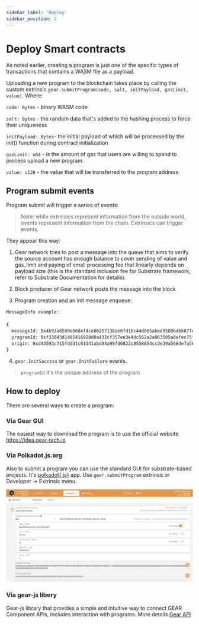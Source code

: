 ```yaml
---
sidebar_label: 'Deploy'
sidebar_position: 2
---
```


# Deploy Smart contracts

As noted earlier, creating a program is just one of the specific types of transactions that contains a WASM file as a payload.

Uploading a new program to the blockchain takes place by calling the custom extrinsic `gear.submitProgram(code, salt, initPayload, gasLimit, value)`. Where:

`code: Bytes` - binary WASM code

`salt: Bytes` - the random data that's added to the hashing process to force their uniqueness

`initPayload: Bytes`- the initial payload of which will be processed by the init() function during contract initialization

`gasLimit: u64` -  is the amount of gas that users are willing to spend to process upload a new program.

`value: u128` - the value that will be transferred to the program address

## Program submit events

Program submit will trigger a series of events:

> Note: while extrinsics represent information from the outside world, events represent information from the chain. Extrinsics can trigger events.

They appear this way:

1. Gear network tries to post a message into the queue that aims to verify the source account has enough balance to cover sending of value and gas_limit and paying of small processing fee that linearly depends on payload size (this is the standard inclusion fee for Substrate framework, refer to Substrate Documentation for details).

2. Block producer of Gear network posts the message into the block

3. Program creation and an init message enqueue:

```sh
MessageInfo example:

{
  messageId: 0x4b92a8589e06def4ce06257138ae6fd16c44d065abee9580b4b607fe3c85baa2
  programId: 0xf33843d1481416928d0a432cf357ee3e4dc562a2a963505a8efec75febb4f9de
  origin: 0xd43593c715fdd31c61141abd04a99fd6822c8558854ccde39a5684e7a56da27d
}
```
4. `gear.InitSuccess` or `gear.InitFailure` events. 

> `programId` it's the unique address of the program

## How to deploy

There are several ways to create a program:

### Via Gear GUI

The easiest way to download the program is to use the official website https://idea.gear-tech.io

### Via Polkadot.js.org

Also to submit a program you can use the standard GUI for substrate-based projects. It's [polkadot{.js}](https://polkadot.js.org) app. Use `gear.submitProgram` extrinsic in Developer -> Extrinsic menu.

![img alt](./img/polkadot-gui.png)

### Via gear-js libery

Gear-js library that provides a simple and intuitive way to connect GEAR Component APIs, includes interaction with programs. More details [Gear API](https://wiki.gear-tech.io/api/connect)










